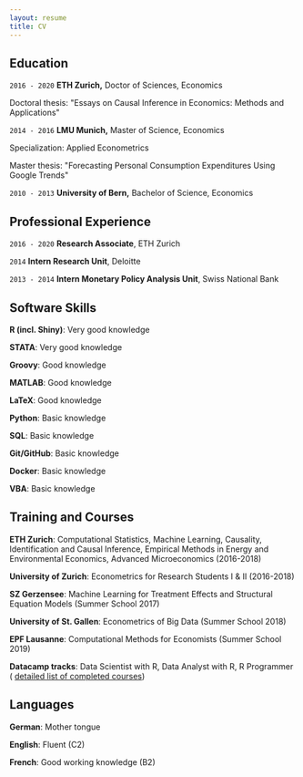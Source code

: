 ```yaml
---
layout: resume
title: CV
---
```



## Education 

`2016 - 2020`
__ETH Zurich,__
Doctor of Sciences, Economics

Doctoral thesis: "Essays on Causal Inference in Economics: Methods and Applications"

`2014 - 2016`
__LMU Munich,__
Master of Science, Economics

Specialization: Applied Econometrics

Master thesis: "Forecasting Personal Consumption Expenditures Using Google Trends"


`2010 - 2013`
__University of Bern,__
Bachelor of Science, Economics



## Professional Experience

`2016 - 2020`
__Research Associate__, ETH Zurich 

`2014`
__Intern Research Unit__, Deloitte 

`2013 - 2014`
__Intern Monetary Policy Analysis Unit__, Swiss National Bank

## Software Skills

__R (incl. Shiny)__: Very good knowledge

__STATA__: Very good knowledge

__Groovy__: Good knowledge

__MATLAB__: Good knowledge

__LaTeX__: Good knowledge

__Python__: Basic knowledge

__SQL__: Basic knowledge

__Git/GitHub__: Basic knowledge

__Docker__: Basic knowledge

__VBA__: Basic knowledge

## Training and Courses

__ETH Zurich__: Computational Statistics, Machine Learning, Causality, Identification and Causal Inference, Empirical Methods in Energy and Environmental Economics, Advanced Microeconomics (2016-2018)

__University of Zurich__: Econometrics for Research Students I & II (2016-2018)

__SZ Gerzensee__: Machine Learning for Treatment Effects and Structural Equation Models (Summer School 2017)

__University of St. Gallen__: Econometrics of Big Data (Summer School 2018)

__EPF Lausanne__: Computational Methods for Economists (Summer School 2019)

__Datacamp tracks__: Data Scientist with R, Data Analyst with R, R Programmer ( [detailed list of completed courses](cv/courses.md)) 

## Languages

__German__: Mother tongue

__English__: Fluent (C2)

__French__: Good working knowledge (B2)



<!-- ## CV download

- [Download CV](pdf/CV_MoorElias.pdf) -->


<!-- ### Footer

Last updated: May 2013 -->


